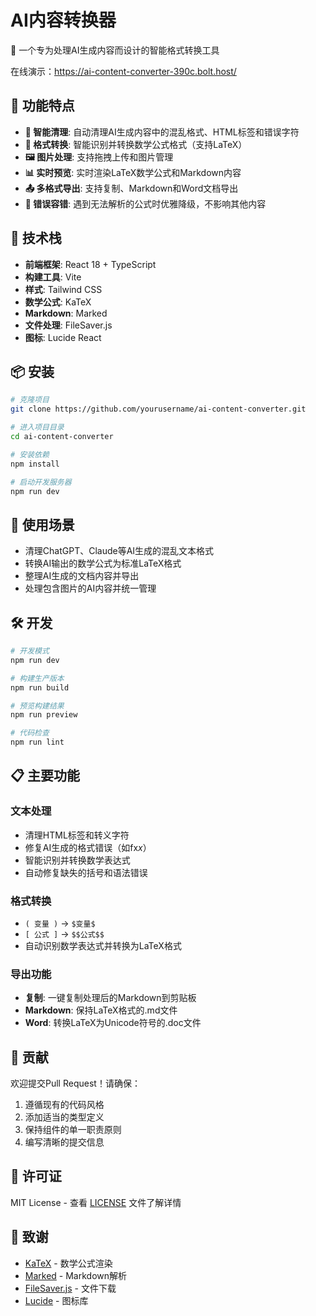# AI内容转换器

🤖 一个专为处理AI生成内容而设计的智能格式转换工具

在线演示：https://ai-content-converter-390c.bolt.host/

## 🌟 功能特点

- **🧹 智能清理**: 自动清理AI生成内容中的混乱格式、HTML标签和错误字符
- **📐 格式转换**: 智能识别并转换数学公式格式（支持LaTeX）
- **🖼️ 图片处理**: 支持拖拽上传和图片管理
- **📊 实时预览**: 实时渲染LaTeX数学公式和Markdown内容
- **📤 多格式导出**: 支持复制、Markdown和Word文档导出
- **🔧 错误容错**: 遇到无法解析的公式时优雅降级，不影响其他内容

## 🚀 技术栈

- **前端框架**: React 18 + TypeScript
- **构建工具**: Vite
- **样式**: Tailwind CSS
- **数学公式**: KaTeX
- **Markdown**: Marked
- **文件处理**: FileSaver.js
- **图标**: Lucide React

## 📦 安装

```bash
# 克隆项目
git clone https://github.com/yourusername/ai-content-converter.git

# 进入项目目录
cd ai-content-converter

# 安装依赖
npm install

# 启动开发服务器
npm run dev
```

## 🎯 使用场景

- 清理ChatGPT、Claude等AI生成的混乱文本格式
- 转换AI输出的数学公式为标准LaTeX格式
- 整理AI生成的文档内容并导出
- 处理包含图片的AI内容并统一管理

## 🛠️ 开发

```bash
# 开发模式
npm run dev

# 构建生产版本
npm run build

# 预览构建结果
npm run preview

# 代码检查
npm run lint
```

## 📋 主要功能

### 文本处理
- 清理HTML标签和转义字符
- 修复AI生成的格式错误（如fx*x*）
- 智能识别并转换数学表达式
- 自动修复缺失的括号和语法错误

### 格式转换
- `( 变量 )` → `$变量$`
- `[ 公式 ]` → `$$公式$$`
- 自动识别数学表达式并转换为LaTeX格式

### 导出功能
- **复制**: 一键复制处理后的Markdown到剪贴板
- **Markdown**: 保持LaTeX格式的.md文件
- **Word**: 转换LaTeX为Unicode符号的.doc文件

## 🤝 贡献

欢迎提交Pull Request！请确保：

1. 遵循现有的代码风格
2. 添加适当的类型定义
3. 保持组件的单一职责原则
4. 编写清晰的提交信息

## 📄 许可证

MIT License - 查看 [LICENSE](LICENSE) 文件了解详情

## 🙏 致谢

- [KaTeX](https://katex.org/) - 数学公式渲染
- [Marked](https://marked.js.org/) - Markdown解析
- [FileSaver.js](https://github.com/eligrey/FileSaver.js/) - 文件下载
- [Lucide](https://lucide.dev/) - 图标库
